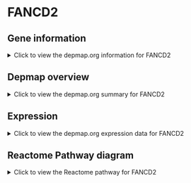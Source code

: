 <h1>FANCD2</h1>

<h2>Gene information</h2>
<details>
  <summary>Click to view the depmap.org information for FANCD2</summary>
  <p><a href="https://depmap.org/portal/gene/FANCD2?tab=about" target="_BLANK">Open page in a new tab...</a></p>
  <iframe src="https://depmap.org/portal/gene/FANCD2?tab=about" style="border:none;width:100%;height:800px"></iframe>
</details>

<h2>Depmap overview</h2>
<details>
  <summary>Click to view the depmap.org summary for FANCD2</summary>
  <p><a href="https://depmap.org/portal/gene/FANCD2?tab=overview" target="_BLANK">Open page in a new tab...</a></p>
  <iframe src="https://depmap.org/portal/gene/FANCD2?tab=overview" style="border:none;width:100%;height:800px"></iframe>
</details>

<h2>Expression</h2>
<details>
  <summary>Click to view the depmap.org expression data for FANCD2</summary>
  <p><a href="https://depmap.org/portal/gene/FANCD2?tab=characterization" target="_BLANK">Open page in a new tab...</a></p>
  <iframe src="https://depmap.org/portal/gene/FANCD2?tab=characterization" style="border:none;width:100%;height:800px"></iframe>
</details>



<h2>Reactome Pathway diagram</h2>
<details>
  <summary>Click to view the Reactome pathway for FANCD2</summary>
  <p><a href="https://reactome.org/PathwayBrowser/#/R-HSA-6796648" target="_BLANK">Open page in a new tab...</a></p>
  <p>TP53 Regulates Transcription of DNA Repair Genes</p>
<iframe src="https://reactome.org/PathwayBrowser/#/R-HSA-6796648" style="border:none;width:100%;height:800px"></iframe>
</details>



